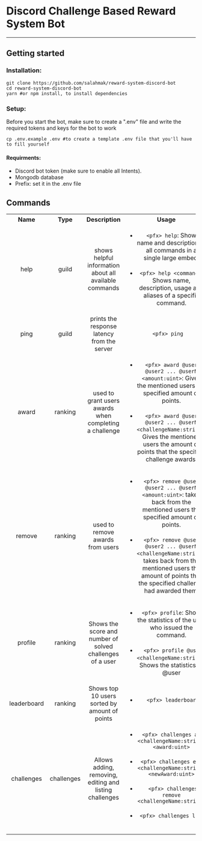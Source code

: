 # Discord Challenge Based Reward System Bot

<hr>

## Getting started


### Installation:

```shell
git clone https://github.com/salahmak/reward-system-discord-bot
cd reward-system-discord-bot
yarn #or npm install, to install dependencies
```

### Setup:

Before you start the bot, make sure to create a ".env" file and write the required tokens and keys for the bot to work

```shell
cp .env.example .env #to create a template .env file that you'll have to fill yourself
```

#### Requirments:

<ul>
    <li>Discord bot token (make sure to enable all Intents).</li>
    <li>Mongodb database</li>
    <li>Prefix: set it in the .env file</li>
</ul>

## Commands


<table>
   <tr>
      <th>Name</th>
      <th>Type</th>
      <th>Description</th>
      <th>Usage</th>
      <th>Aliases</th>
   </tr>
   <tr style="text-align: center">
      <td>help</td>
      <td style="text-align: center">guild</td>
      <td style="text-align: center">shows helpful information about all available commands</td>
      <td style="text-align: center">
         <ul>
            <li><code> &lt;pfx&gt; help</code>: Shows name and description of all commands in a single large embed.</li>
            <br/>
            <li><code>&lt;pfx&gt; help &lt;command&gt;</code>: Shows name, description, usage and aliases of a specific 
               command.
            </li>
         </ul>
      </td>
      <td style="text-align: center">
         h
      </td>
   </tr>
   <tr style="text-align: center">
      <td>ping</td>
      <td style="text-align: center">guild</td>
      <td style="text-align: center">prints the response latency from the server</td>
      <td style="text-align: center">
         <code> &lt;pfx&gt; ping</code>
      </td>
      <td style="text-align: center">
         N/A
      </td>
   </tr>
   <tr style="text-align: center">
      <td>award</td>
      <td style="text-align: center">ranking</td>
      <td style="text-align: center">used to grant users awards when completing a challenge</td>
      <td style="text-align: center">
         <ul>
            <li><code> &lt;pfx&gt; award @user1 @user2 ... @userN  &lt;amount:uint&gt;</code>: Gives the mentioned users the 
               specified amount of points.
            </li>
            <br/>
            <li><code> &lt;pfx&gt; award @user1 @user2 ... @userN  &lt;challengeName:string&gt;</code>: Gives the mentioned users the amount of points that the specified challenge awards. </li>
         </ul>
      </td>
      <td style="text-align: center">
         reward
      </td>
   </tr>
   <tr style="text-align: center">
      <td>remove</td>
      <td style="text-align: center">ranking</td>
      <td style="text-align: center">used to remove awards from users</td>
      <td style="text-align: center">
         <ul>
            <li><code> &lt;pfx&gt; remove @user1 @user2 ... @userN  &lt;amount:uint&gt;</code>: takes back from the mentioned users the 
               specified amount of points.
            </li>
            <br/>
            <li><code> &lt;pfx&gt; remove @user1 @user2 ... @userN  &lt;challengeName:string&gt;</code>: takes back from the mentioned users the amount of points that the specified challenge had awarded them. </li>
         </ul>
      </td>
      <td style="text-align: center">
         rm
      </td>
   </tr>
   <tr style="text-align: center">
      <td>profile</td>
      <td style="text-align: center">ranking</td>
      <td style="text-align: center">Shows the score and number of solved challenges of a user</td>
      <td style="text-align: center">
         <ul>
            <li><code> &lt;pfx&gt; profile</code>: Shows the statistics of the user who issued the command.</li>
            <br/>
            <li><code> &lt;pfx&gt; profile @user  &lt;challengeName:string&gt;</code>: Shows the statistics of @user </li>
         </ul>
      </td>
      <td style="text-align: center">
         p
      </td>
   </tr>
   <tr style="text-align: center">
      <td>leaderboard</td>
      <td style="text-align: center">ranking</td>
      <td style="text-align: center">Shows top 10 users sorted by amount of points</td>
      <td style="text-align: center">
         <ul>
            <li><code> &lt;pfx&gt; leaderboard</code></li>
            <br/>
         </ul>
      </td>
      <td style="text-align: center">
         lb
      </td>
   </tr>
   <tr style="text-align: center">
      <td>challenges</td>
      <td style="text-align: center">challenges</td>
      <td style="text-align: center">Allows adding, removing, editing and listing challenges</td>
      <td style="text-align: center">
         <ul>
            <li><code> &lt;pfx&gt; challenges add &lt;challengeName:string&gt; &lt;award:uint&gt;</code></li>
            <br/>
            <li><code> &lt;pfx&gt; challenges edit &lt;challengeName:string&gt; &lt;newAward:uint&gt;</code></li>
            <br/>
            <li><code> &lt;pfx&gt; challenges remove &lt;challengeName:string&gt;</code></li>
            <br/>
            <li><code> &lt;pfx&gt; challenges list </code></li>
            <br/>
         </ul>
      </td>
      <td style="text-align: center">
         ch, challenge
      </td>
   </tr>
</table>

